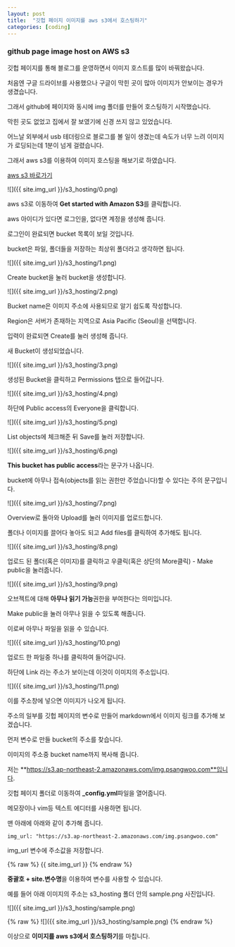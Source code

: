 ```yaml
---
layout: post
title:  "깃헙 페이지 이미지를 aws s3에서 호스팅하기"
categories: [coding]
---
```


### github page image host on AWS s3

깃헙 페이지를 통해 블로그를 운영하면서 이미지 호스트를 많이 바꿔왔습니다.

처음엔 구글 드라이브를 사용했으나 구글이 막힌 곳이 많아 이미지가 안보이는 경우가 생겼습니다.

그래서 github에 페이지와 동시에 img 폴더를 만들어 호스팅하기 시작했습니다.

막힌 곳도 없었고 집에서 잘 보였기에 신경 쓰지 않고 있었습니다.

어느날 외부에서 usb 테더링으로 블로그를 볼 일이 생겼는데 속도가 너무 느려 이미지가 로딩되는데 1분이 넘게 걸렸습니다.

그래서 aws s3를 이용하여 이미지 호스팅을 해보기로 하였습니다.

[aws s3 바로가기](https://aws.amazon.com/ko/s3/)

![]({{ site.img_url }}/s3_hosting/0.png)

aws s3로 이동하여 **Get started with Amazon S3**를 클릭합니다.

aws 아이디가 있다면 로그인을, 없다면 계정을 생성해 줍니다.

로그인이 완료되면 bucket 목록이 보일 것입니다.

bucket은 파일, 폴더들을 저장하는 최상위 폴더라고 생각하면 됩니다.

![]({{ site.img_url }}/s3_hosting/1.png)

Create bucket을 눌러 bucket을 생성합니다.

![]({{ site.img_url }}/s3_hosting/2.png)

Bucket name은 이미지 주소에 사용되므로 알기 쉽도록 작성합니다.

Region은 서버가 존재하는 지역으로 Asia Pacific (Seoul)을 선택합니다.

입력이 완료되면 Create를 눌러 생성해 줍니다.

새 Bucket이 생성되었습니다.

![]({{ site.img_url }}/s3_hosting/3.png)

생성된 Bucket을 클릭하고 Permissions 탭으로 들어갑니다.

![]({{ site.img_url }}/s3_hosting/4.png)

하단에 Public access의 Everyone을 클릭합니다.

![]({{ site.img_url }}/s3_hosting/5.png)

List objects에 체크해준 뒤 Save를 눌러 저장합니다.

![]({{ site.img_url }}/s3_hosting/6.png)

**This bucket has public access**라는 문구가 나옵니다.

bucket에 아무나 접속(objects를 읽는 권한만 주었습니다)할 수 있다는 주의 문구입니다.

![]({{ site.img_url }}/s3_hosting/7.png)

Overview로 돌아와 Upload를 눌러 이미지를 업로드합니다.

폴더나 이미지를 끌어다 놓아도 되고 Add files를 클릭하여 추가해도 됩니다.

![]({{ site.img_url }}/s3_hosting/8.png)

업로드 된 폴더(혹은 이미지)를 클릭하고 우클릭(혹은 상단의 More클릭) - Make public을 눌러줍니다.

![]({{ site.img_url }}/s3_hosting/9.png)

오브젝트에 대해 **아무나 읽기 가능**권한을 부여한다는 의미입니다.

Make public을 눌러 아무나 읽을 수 있도록 해줍니다.

이로써 아무나 파일을 읽을 수 있습니다.

![]({{ site.img_url }}/s3_hosting/10.png)

업로드 한 파일중 하나를 클릭하여 들어갑니다.

하단에 Link 라는 주소가 보이는데 이것이 이미지의 주소입니다.

![]({{ site.img_url }}/s3_hosting/11.png)

이를 주소창에 넣으면 이미지가 나오게 됩니다.

주소의 일부를 깃헙 페이지의 변수로 만들어 markdown에서 이미지 링크를 추가해 보겠습니다.

먼저 변수로 만들 bucket의 주소를 찾습니다.

이미지의 주소중 bucket name까지 복사해 줍니다.

저는 **https://s3.ap-northeast-2.amazonaws.com/img.psangwoo.com**입니다.

깃헙 페이지 폴더로 이동하여 **_config.yml**파일을 열어줍니다.

메모장이나 vim등 텍스트 에디터를 사용하면 됩니다.

맨 아래에 아래와 같이 추가해 줍니다.

~~~
img_url: "https://s3.ap-northeast-2.amazonaws.com/img.psangwoo.com"
~~~

img_url 변수에 주소값을 저장합니다.

{% raw %}
	{{ site.img_url }}
{% endraw %}

**중괄호 + site.변수명**을 이용하여 변수를 사용할 수 있습니다.

예를 들어 아래 이미지의 주소는 s3_hosting 폴더 안의 sample.png 사진입니다.

![]({{ site.img_url }}/s3_hosting/sample.png)

{% raw %}
	![]({{ site.img_url }}/s3_hosting/sample.png)
{% endraw %}

이상으로 **이미지를 aws s3에서 호스팅하기**를 마칩니다.
